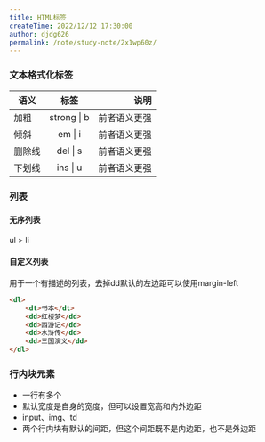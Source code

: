 ```yaml
---
title: HTML标签
createTime: 2022/12/12 17:30:00
author: djdg626
permalink: /note/study-note/2x1wp60z/
---
```




### 文本格式化标签

| 语义   |    标签     |         说明 |
| ------ | :---------: | -----------: |
| 加粗   | strong \| b | 前者语义更强 |
| 倾斜   |   em \| i   | 前者语义更强 |
| 删除线 |  del \| s   | 前者语义更强 |
| 下划线 |  ins \| u   | 前者语义更强 |

### 列表

#### 无序列表

ul > li

#### 自定义列表

用于一个有描述的列表，去掉dd默认的左边距可以使用margin-left

```html
<dl>
    <dt>书本</dt>
    <dd>红楼梦</dd>
    <dd>西游记</dd>
    <dd>水浒传</dd>
    <dd>三国演义</dd>
</dl>
```

### 行内块元素

- 一行有多个
- 默认宽度是自身的宽度，但可以设置宽高和内外边距
- input、img、td
- 两个行内块有默认的间距，但这个间距既不是内边距，也不是外边距
